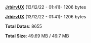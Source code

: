 [**JrbirvUX**](/data/JrbirvUX.txt) (13/12/22 - 01:41)- 1206 bytes

[**JrbirvUX**](/data/JrbirvUX.txt) (13/12/22 - 01:41)- 1206 bytes

**Total Datas**: 8655

**Total Size**: 49.69 MB / 49.7 MB